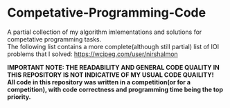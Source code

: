 # Competative-Programming-Code
A partial collection of my algorithm imlementations and solutions for competative programming tasks.<br>
The following list contains a more complete(although still partial) list of IOI problems that I solved: https://wcipeg.com/user/nirshalmon

**IMPORTANT NOTE: THE READABILITY AND GENERAL CODE QUALITY IN THIS REPOSITORY IS NOT INDICATIVE OF MY USUAL CODE QUAILITY!<br>
All code in this repository was written in a competition(or for a competition), with code correctness and programming time being the top priority.**
